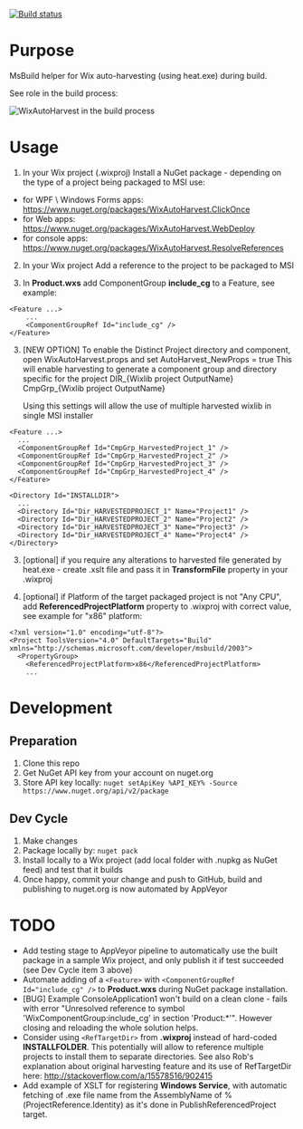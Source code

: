 [![Build status](https://ci.appveyor.com/api/projects/status/d975nxnx8yva9wt7?svg=true)](https://ci.appveyor.com/project/IvanBoyko/wixautoharvest)

# Purpose

MsBuild helper for Wix auto-harvesting (using heat.exe) during build.

See role in the build process:

![WixAutoHarvest in the build process](https://raw.githubusercontent.com/IvanBoyko/WixAutoHarvest/master/images/WixAutoHarvest-as-part-of-the-build.png)

# Usage

1) In your Wix project (.wixproj) Install a NuGet package - depending on the type of a project being packaged to MSI use:
- for WPF \ Windows Forms apps: https://www.nuget.org/packages/WixAutoHarvest.ClickOnce
- for Web apps: https://www.nuget.org/packages/WixAutoHarvest.WebDeploy
- for console apps: https://www.nuget.org/packages/WixAutoHarvest.ResolveReferences

2) In your Wix project Add a reference to the project to be packaged to MSI

3) In **Product.wxs** add ComponentGroup **include_cg** to a Feature, see example:
```
<Feature ...>
	...
	<ComponentGroupRef Id="include_cg" />
</Feature>
```

3) [NEW OPTION] To enable the Distinct Project directory and component, open WixAutoHarvest.props and set
        AutoHarvest_NewProps = true
      This will enable harvesting to generate a component group and directory specific for the project
        DIR_{Wixlib project OutputName}
        CmpGrp_{Wixlib project OutputName}

      Using this settings will allow the use of multiple harvested wixlib in single MSI installer
```
<Feature ...>
  ...
  <ComponentGroupRef Id="CmpGrp_HarvestedProject_1" />
  <ComponentGroupRef Id="CmpGrp_HarvestedProject_2" />
  <ComponentGroupRef Id="CmpGrp_HarvestedProject_3" />
  <ComponentGroupRef Id="CmpGrp_HarvestedProject_4" />
</Feature>
```
```
<Directory Id="INSTALLDIR">
  ...
  <Directory Id="Dir_HARVESTEDPROJECT_1" Name="Project1" />
  <Directory Id="Dir_HARVESTEDPROJECT_2" Name="Project2" />
  <Directory Id="Dir_HARVESTEDPROJECT_3" Name="Project3" />
  <Directory Id="Dir_HARVESTEDPROJECT_4" Name="Project4" />
</Directory>
```

3) [optional] if you require any alterations to harvested file generated by heat.exe - create .xslt file and pass it in **TransformFile** property in your .wixproj

4) [optional] if Platform of the target packaged project is not "Any CPU", add **ReferencedProjectPlatform** property to .wixproj with correct value, see example for "x86" platform:
```
<?xml version="1.0" encoding="utf-8"?>
<Project ToolsVersion="4.0" DefaultTargets="Build" xmlns="http://schemas.microsoft.com/developer/msbuild/2003">
  <PropertyGroup>
    <ReferencedProjectPlatform>x86</ReferencedProjectPlatform>
    ...
```
    


# Development

## Preparation
1. Clone this repo
2. Get NuGet API key from your account on nuget.org
3. Store API key locally: ```nuget setApiKey %API_KEY% -Source https://www.nuget.org/api/v2/package```

## Dev Cycle
1. Make changes
2. Package locally by: ```nuget pack```
3. Install locally to a Wix project (add local folder with .nupkg as NuGet feed) and test that it builds
4. Once happy, commit your change and push to GitHub, build and publishing to nuget.org is now automated by AppVeyor


# TODO

* Add testing stage to AppVeyor pipeline to automatically use the built package in a sample Wix project, and only publish it if test succeeded (see Dev Cycle item 3 above)
* Automate adding of a `<Feature>` with `<ComponentGroupRef Id="include_cg" />` to **Product.wxs** during NuGet package installation.
* [BUG] Example ConsoleApplication1 won't build on a clean clone - fails with error "Unresolved reference to symbol 'WixComponentGroup:include_cg' in section 'Product:*'". However closing and reloading the whole solution helps.
* Consider using `<RefTargetDir>` from **.wixproj** instead of hard-coded **INSTALLFOLDER**. This potentially will allow to reference multiple projects to install them to separate directories. See also Rob's explanation about original harvesting feature and its use of RefTargetDir here: http://stackoverflow.com/a/15578516/902415
* Add example of XSLT for registering **Windows Service**, with automatic fetching of .exe file name from the AssemblyName of %(ProjectReference.Identity) as it's done in PublishReferencedProject target.
